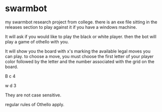 # swarmbot
my swarmbot research project from college. there is an exe file sitting in the releases section to play against it if you have a windows machine. 

It will ask if you would like to play the black or white player. then the bot will play a game of othello with you.

It will show you the board with x's marking the available legal moves you can play. to choose a move, you must choose the first letter of your player color followed by the letter and the number associated with the grid on the board.

B c 4

w d 3

They are not case sensitive.

regular rules of Othello apply.
